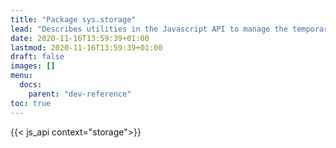 ```yaml
---
title: "Package sys.storage"
lead: "Describes utilities in the Javascript API to manage the temporary storage."
date: 2020-11-16T13:59:39+01:00
lastmod: 2020-11-16T13:59:39+01:00
draft: false
images: []
menu:
  docs:
    parent: "dev-reference"
toc: true
---
```


{{< js_api context="storage">}}
